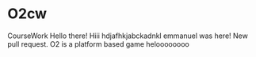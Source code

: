 # O2cw
CourseWork
Hello there!
Hiii
hdjafhkjabckadnkl
emmanuel was here!
New pull request.
O2 is a platform based game
heloooooooo
